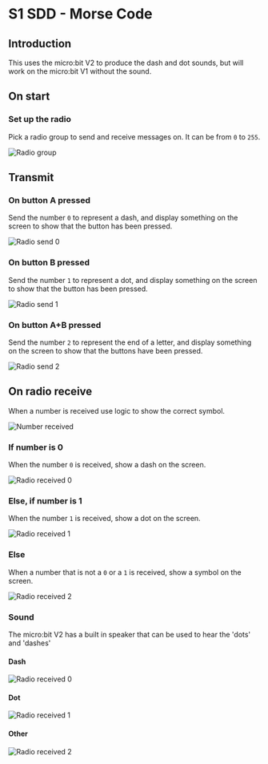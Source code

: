 # S1 SDD - Morse Code


## Introduction

This uses the micro:bit V2 to produce the dash and dot sounds, but will work on the micro:bit V1 without the sound.


## On start

### Set up the radio

Pick a radio group to send and receive messages on.  It can be from `0` to `255`.

![Radio group](assets/morse1.png "on start")


## Transmit

### On button A pressed

Send the number `0` to represent a dash, and display something on the screen to show that the button has been pressed.

![Radio send 0](assets/morse2.png "on button A")


### On button B pressed

Send the number `1` to represent a dot, and display something on the screen to show that the button has been pressed.

![Radio send 1](assets/morse3.png "on button B")


### On button A+B pressed

Send the number `2` to represent the end of a letter, and display something on the screen to show that the buttons have been pressed.

![Radio send 2](assets/morse4.png "on button A+B")


## On radio receive

When a number is received use logic to show the correct symbol.

![Number received](assets/morse5.png "Number received")


### If number is 0

When the number `0` is received, show a dash on the screen.

![Radio received 0](assets/morse6.png "Dash received")


### Else, if number is 1

When the number `1` is received, show a dot on the screen.

![Radio received 1](assets/morse7.png "Dot received")


### Else

When a number that is not a `0` or a `1` is received, show a symbol on the screen.

![Radio received 2](assets/morse8.png "End received")


### Sound

The micro:bit V2 has a built in speaker that can be used to hear the 'dots' and 'dashes'


#### Dash

![Radio received 0](assets/morse9.png "Dash received")


#### Dot

![Radio received 1](assets/morse10.png "Dot received")


#### Other

![Radio received 2](assets/morse11.png "End received")
